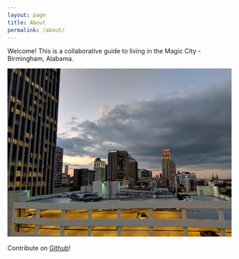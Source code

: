 ```yaml
---
layout: page
title: About
permalink: /about/
---
```


Welcome! This is a collaborative guide to living in the Magic City - Birmingham, Alabama. 

<img src="/assets/parkinggarage.JPG">

Contribute on [Github](https://github.com/bhmfellows/bhmfellows.github.io)!
